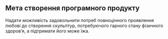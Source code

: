 ## Мета створення програмного продукту
Надати можливість задовольнити потреб повноцінного проявлення любові до створення скульптур, потребуючого гарного стану фізичного здоров’я, а підтримати його може їжа.

